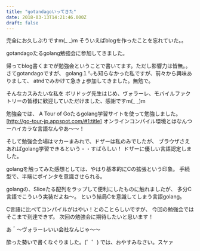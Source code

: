 ```yaml
---
title: "gotandagoいってきた"
date: 2018-03-13T14:21:46.000Z
draft: false
---
```


完全にお久しぶりですm(_ _)m
そういえばblogを作ったことを忘れていた。。

gotandagoたるgolang勉強会に参加してきました。

帰ってblog書くまでが勉強会ということで書いてます。ただし影響力は皆無。。
さてgotandagoですが、
golang１㍉も知らなかった私ですが、前々から興味ありまして、
atndでみかけて急きょ参加してきました。無勉で。

そんなカスみたいな私を
ポリドッグ先生はじめ、ヴォラーレ、モバイルファクトリーの皆様に歓迎していただけました、感謝ですm(_ _)m

勉強会では、
A Tour of Goたるgolang学習サイトを使って勉強しました。
[http://go-tour-jp.appspot.com/#1:title]
オンラインコンパイル環境とはなんつーハイカラな言語なんやあ～～！

そして勉強会会場はマカーまみれで、ドザーは私のみでしたが、
ブラウザさえあればgolang学習できるという・・すばらしい！
ドザーに優しい言語認定しました。

golangを触ってみた感想としては、やはり基本的にCの拡張という印象。
手続型で、半端にポインタを意識させられる。

golangの、Sliceたる配列をラップして便利にしたものに触れましたが、
多分C言語でこういう実装だよね～。
という結局Cを意識してしまう言語golang。

C言語に比べてコンパイルがはやい！とのことらしいですが、
今回の勉強会ではそこまで到達できず。
次回の勉強会に期待したいと思います！

あ＾～ヴォラーレいい会社なんじゃ～～


酔った勢いで書くなぐりました。(゜゜)
では、おやすみなさい。スヤァ
